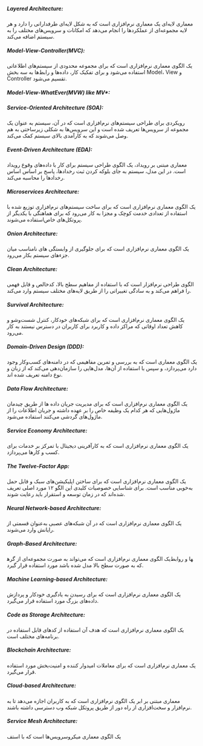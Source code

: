 ##### Layered Architecture:
 معماری لایه‌ای یک معماری نرم‌افزاری است که به شکل لایه‌ای طرفدارانی را دارد و هر لایه مجموعه‌ای از عملکردها را انجام می‌دهد که امکانات و سرویس‌های مختلف را به سیستم اضافه می‌کند.

##### Model-View-Controller(MVC):
یک الگوی معماری نرم‌افزاری است که برای مجموعه محدودی از سیستم‌های اطلاعاتی استفاده می‌شود و برای تفکیک کار، داده‌ها و رابط‌ها به سه بخش Model، View و Controller تقسیم می‌شود.


##### Model-View-WhatEver(MVW) like MV*:


##### Service-Oriented Architecture (SOA):
رویکردی برای طراحی سیستم‌های نرم‌افزاری است که در آن، سیستم به عنوان یک مجموعه از سرویس‌ها تعریف شده است و این سرویس‌ها به شکلی زیرساختی به هم وصل می‌شوند که به کارآمدی بالای سیستم کمک می‌کند.

##### Event-Driven Architecture (EDA):
معماری مبتنی بر رویداد، یک الگوی طراحی سیستم برای کار با داده‌های وقوع رویداد است. در این مدل، سیستم به جای بلوکه کردن ثبت رخدادها، پاسخ بر اساس اساس رخدادها را محاسبه می‌کند.

##### Microservices Architecture:
 یک الگوی معماری نرم‌افزاری است که برای ساخت سیستم‌های نرم‌افزاری توزیع شده با استفاده از تعدادی خدمت کوچک و مجزا به کار می‌رود که برای هماهنگی با یکدیگر از پروتکل‌های خاص‌استفاده می‌شوند.

##### Onion Architecture:
 یک الگوی معماری نرم‌افزاری است که برای جلوگیری از وابستگی های نامناسب میان جزءهای سیستم بکار می‌رود.

##### Clean Architecture:
 الگوی طراحی نرم‌افزار است که با استفاده از مفاهیم سطح بالا، کدخالص و قابل فهمی را فراهم می‌کند و به سادگی تغییراتی را از طریق لایه‌های مختلف سیستم وارد می‌کند.

##### Survival Architecture:
 یک الگوی معماری نرم‌افزاری است که برای شبکه‌های خودکار، کنترل شست‌وشو و کاهش تعداد اوقاتی که مراکز داده و کاربرد برای کاربران در دسترس نیستند به کار می‌رود.

##### Domain-Driven Design (DDD):
یک الگوی معماری است که به بررسی و تمرین مفاهیمی که در دامنه‌های کسب‌وکار وجود دارد می‌پردازد، و سپس با استفاده از آن‌ها، مدل‌هایی را سازمان‌دهی می‌کند که از زبان و نوع دامنه تعریف شده اند.

##### Data Flow Architecture:
یک الگوی معماری نرم‌افزاری است که برای مدیریت جریان داده ها از طریق چیدمان ماژول‌هایی که هر کدام یک وظیفه خاص را بر عهده داشته و جریان اطلاعات را از ماژول‌های گردشی می‌کنند استفاده می‌شود.

##### Service Economy Architecture:
یک الگوی معماری نرم‌افزاری است که به کارآفرینی دیجیتال با تمرکز بر خدمات برای کسب و کارها می‌پردازد.
##### The Twelve-Factor App:
یک الگوی معماری نرم‌افزاری است که برای ساختن اپلیکیشن‌های سبک و قابل حمل به‌خوبی مناسب است. برای شناسایی خصوصیات کلیدی این الگو ۱۲ مورد اصلی تعریف شده‌اند که در زمان توسعه و استقرار باید رعایت شوند.

##### Neural Network-based Architecture:
یک الگوی معماری نرم‌افزاری است که در آن شبکه‌های عصبی به‌عنوان قسمتی از رایانش وارد می‌شوند.

##### Graph-Based Architecture:
یک الگوی معماری نرم‌افزاری است که می‌تواند به صورت مجموعه‌ای از گره‎ها و روابط که به صورت سطح بالا مدل شده باشد مورد استفاده قرار گیرد.

##### Machine Learning-based Architecture:
یک الگوی معماری نرم‌افزاری است که برای رسیدن به یادگیری خودکار و پردازش داده‌های بزرگ مورد استفاده قرار می‌گیرد.

##### Code as Storage Architecture:
یک الگوی معماری نرم‌افزاری است که هدف آن استفاده از کدهای قابل استفاده در برنامه‌های مختلف است.

##### Blockchain Architecture:
 یک معماری نرم‌افزاری است که برای معاملات امیدوار کننده و امنیت‌بخش مورد استفاده قرار می‌گیرد.

##### Cloud-based Architecture:
معماری مبتنی بر ابر یک الگوی نرم‌افزاری است که به کاربران اجازه می‌دهد تا به نرم‌افزار و سخت‌افزاری از راه دور از طریق پروتکل شبکه وب دسترسی داشته باشند.

##### Service Mesh Architecture:
یک الگوی معماری میکروسرویس‌ها است که با استف
